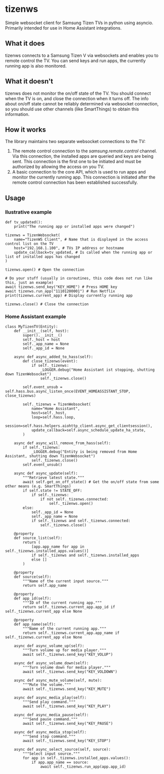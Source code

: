 # tizenws
Simple websocket client for Samsung Tizen TVs in python using asyncio. Primarily intended for use in Home Assistant integrations.

## What it does
tizenws connects to a Samsung Tizen V via websockets and enables you to remote control the TV. You can send keys and run apps, the currently running app is also monitored.

## What it doesn't
tizenws does not monitor the on/off state of the TV. You should connect when the TV is on, and close the connection when it turns off. The info about on/off state cannot be reliably determined via websocket connection, so you should use other channels (like SmartThings) to obtain this information.

## How it works
The library maintains two separate websocket connections to the TV:
1. The remote control connection to the *samsung.remote.control* channel. Via this connection, the installed apps are queried and keys are being sent. This connection is the first one to be initiated and must be authorized by allowing the access on you TV.
2. A basic connection to the core API, which is used to run apps and monitor the currently running app. This connection is initiated after the remote control connection has been established successfully.

## Usage
### Ilustrative example
```
def tv_updated():
    print("The running app or installed apps were changed")

tizenws = TizenWebsocket(
    name="TizenWS Client", # Name that is displayed in the access control list on the TV
    host="192.168.1.100", # TVs IP address or hostname
    update_callback=tv_updated, # Is called when the running app or list of installed apps has changed
)

tizenws.open() # Open the connection

# Do your stuff (usually in coroutines, this code does not run like this, just an example)
await tizenws.send_key("KEY_HOME") # Press HOME key
await tizenws.run_app("11101200001") # Run Netflix
print(tizenws.current_app) # Display currently running app

tizenws.close() # Close the connection
```
### Home Assistant example
```
class MyTizenTV(Entity):
    def __init__(self, host):
        super().__init__()
        self._host = host
        self._app_name = None
        self._app_id = None

    async def async_added_to_hass(self):
        def close_tizenws(event):
            if self._tizenws:
                _LOGGER.debug("Home Assistant ist stopping, shutting down TizenWebsocket")
                self._tizenws.close()

        self.event_unsub = self.hass.bus.async_listen_once(EVENT_HOMEASSISTANT_STOP, close_tizenws)

        self._tizenws = TizenWebsocket(
            name="Home Assistant",
            host=self._host,
            loop=self.hass.loop,
            session=self.hass.helpers.aiohttp_client.async_get_clientsession(),
            update_callback=self.async_schedule_update_ha_state,
        )

    async def async_will_remove_from_hass(self):
        if self._tizenws:
            _LOGGER.debug("Entity is being removed from Home Assistant, shutting down TizenWebsocket")
            self._tizenws.close()
        self.event_unsub()

    async def async_update(self):
        """Retrieve latest state."""
        await self.get_on_off_state() # Get the on/off state from some other means (e.g. SmartThings)
        if self.state != STATE_OFF:
            if self._tizenws:
                if not self._tizenws.connected:
                    self._tizenws.open()
        else:
            self._app_id = None
            self._app_name = None
            if self._tizenws and self._tizenws.connected:
                self._tizenws.close()

    @property
    def source_list(self):
        return (
            [app.app_name for app in self._tizenws.installed_apps.values()]
            if self._tizenws and self._tizenws.installed_apps
            else []
        )

    @property
    def source(self):
        """Name of the current input source."""
        return self.app_name

    @property
    def app_id(self):
        """ID of the current running app."""
        return self._tizenws.current_app.app_id if self._tizenws.current_app else None

    @property
    def app_name(self):
        """Name of the current running app."""
        return self._tizenws.current_app.app_name if self._tizenws.current_app else None

    async def async_volume_up(self):
        """Turn volume up for media player."""
        await self._tizenws.send_key("KEY_VOLUP")

    async def async_volume_down(self):
        """Turn volume down for media player."""
        await self._tizenws.send_key("KEY_VOLDOWN")

    async def async_mute_volume(self, mute):
        """Mute the volume."""
        await self._tizenws.send_key("KEY_MUTE")

    async def async_media_play(self):
        """Send play command."""
        await self._tizenws.send_key("KEY_PLAY")

    async def async_media_pause(self):
        """Send pause command."""
        await self._tizenws.send_key("KEY_PAUSE")

    async def async_media_stop(self):
        """Send stop command."""
        await self._tizenws.send_key("KEY_STOP")

    async def async_select_source(self, source):
        """Select input source."""
        for app in self._tizenws.installed_apps.values():
            if app.app_name == source:
                await self._tizenws.run_app(app.app_id)
```